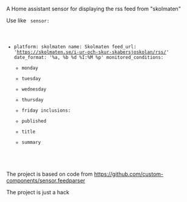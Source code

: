 A Home assistant sensor for displaying
the rss feed from "skolmaten"


Use like
<code>
sensor:
  - platform: skolmaten
    name: Skolmaten
    feed_url: 'https://skolmaten.se/i-ur-och-skur-skabersjoskolan/rss/'
    date_format: '%a, %b %d %I:%M %p'
    monitored_conditions:
      - monday
      - tuesday
      - wednesday
      - thursday
      - friday
    inclusions:
      - published
      - title
      - summary

</code>

The project is based on code from
https://github.com/custom-components/sensor.feedparser

The project is just a hack
